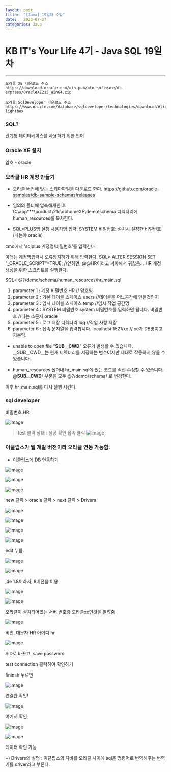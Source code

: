 ```yaml
---
layout: post
title:  "[Java] 19일차 수업"
date:   2023-07-27
categories: Java
---
```

# KB IT's Your Life 4기 - Java SQL 19일차

--- 

```
오라클 XE 다운로드 주소
https://download.oracle.com/otn-pub/otn_software/db-express/OracleXE213_Win64.zip

오라클 SqlDeveloper 다운로드 주소
https://www.oracle.com/database/sqldeveloper/technologies/download/#license-lightbox
```


### SQL?

관계형 데이터베이스를 사용하기 위한 언어

### Oracle XE 설치

암호 - oracle


### 오라클 HR 계정 만들기

- 오라클 버전에 맞는 스키마파일을 다운로드 한다.
https://github.com/oracle-samples/db-sample-schemas/releases

- 임의의 폴더에 압축해제한 후 C:\app\***\product\21c\dbhomeXE\demo\schema 디렉터리에 human_resources를 복사한다.

- SQL*PLUS앱 실행
사용자명 입력: SYSTEM
비밀번호: 설치시 설정한 비밀번호 (나는야 oracle)

cmd에서 'sqlplus 계정명/비밀번호'를 입력한다

아래는 계정명입력시 오류방지하기 위해 입력한다.
SQL> ALTER SESSION SET "_ORACLE_SCRIPT"=TRUE;
//안하면, @@HR이라고 써야해서 귀찮음...
HR 계정 생성을 위한 스크립트를 실행한다.

SQL> @?/demo/schema/human_resources/hr_main.sql
1. parameter 1 : 계정 비밀번호
HR // 암호임
2. parameter 2 : 기본 테이블 스페이스
users //테이블을 어느공간에 만들것인지
3. parameter 3 : 임시 테이블 스페이스
temp //임시 작업 공간명
4. parameter 4 : SYSTEM 비밀번호 system 비밀번호를 입력하면 됩니다.
비밀번호 //나는 소문자 oracle
5. parameter 5 : 로그 저장 디렉터리
log //작업 사항 저장
6. parameter 6 : 접속 문자열을 입력합니다. 
localhost:1521/xe // xe가 DB명이고 기본임.


- unable to open file "__SUB__CWD__" 오류가 발생할 수 있습니다. __SUB__CWD__는 현재 디렉터리를 저장하는 변수이지만 제대로 작동하지 않을 수 있습니다. 
 
- human_resources 폴더내 hr_main.sql에 있는 코드를 직접 수정할 수 있습니다.
@__SUB__CWD__/ 부분을 모두 @?/demo/schema/ 로 변경한다.

이후 hr_main.sql를 다시 실행 시킨다. 



### sql developer

비밀번호:HR

![image](https://github.com/talkingOrange/talkingOrange.github.io/assets/88815795/b9443bee-928d-41e3-8712-df747248b197)

> test 클릭
> 상태 : 성공 확인
> 접속 클릭
> ![image](https://github.com/talkingOrange/talkingOrange.github.io/assets/88815795/df2d63d8-9661-4df5-a1bd-95c73dda9e9a)


### 이클립스가 웹 개발 버전이라 오라클 연동 가능함.

- 이클립스에 DB 연동하기
  
![image](https://github.com/talkingOrange/talkingOrange.github.io/assets/88815795/3549dad4-1794-42df-b235-1288512039f1)

![image](https://github.com/talkingOrange/talkingOrange.github.io/assets/88815795/ce6bd8a0-5be1-44d8-82f4-befa5201bee2)

![image](https://github.com/talkingOrange/talkingOrange.github.io/assets/88815795/a2a40c13-d847-46f1-b0ab-5675c471ac9a)

new 클릭 > oracle 클릭 > next 클릭 > Drivers 

![image](https://github.com/talkingOrange/talkingOrange.github.io/assets/88815795/41cdbcc6-8aec-4602-a1fa-e333589fbe34)

![image](https://github.com/talkingOrange/talkingOrange.github.io/assets/88815795/4a4ce56a-e9c7-425a-9bff-bd867f786b20)

![image](https://github.com/talkingOrange/talkingOrange.github.io/assets/88815795/418adeab-b78a-41a6-9eaa-8a13c525f235)

![image](https://github.com/talkingOrange/talkingOrange.github.io/assets/88815795/279a0ebd-0cdf-459f-97ad-0e02fdee73f1)

edit 누름.

![image](https://github.com/talkingOrange/talkingOrange.github.io/assets/88815795/db96ee80-689a-4b89-b57a-ed73ff20d825)

![image](https://github.com/talkingOrange/talkingOrange.github.io/assets/88815795/f9fc39e6-718c-4287-9da5-749ec8af7fc5)

jde 1.8이라서, 8버전을 이용

![image](https://github.com/talkingOrange/talkingOrange.github.io/assets/88815795/b91e20e7-7d1e-4420-a284-94e651d506c2)

![image](https://github.com/talkingOrange/talkingOrange.github.io/assets/88815795/5e628125-1aa6-4db1-9d13-14101ed6c007)

오라클이 설치되어있는 서버 번호랑 오라클xe인것을 알려줌

![image](https://github.com/talkingOrange/talkingOrange.github.io/assets/88815795/9370a0c9-d538-4fb1-927b-1154d8530984)

비번, 대문자 HR 아이디 hr

![image](https://github.com/talkingOrange/talkingOrange.github.io/assets/88815795/d0e496cb-8944-414f-aadf-3adb6eadf8a2)

SID로 바꾸고, save password

test connection 클릭하여 확인하기

fininsh 누르면

![image](https://github.com/talkingOrange/talkingOrange.github.io/assets/88815795/840f6bdf-1332-4e19-bc9f-3a365f48ef1d)

연결완 확인!

![image](https://github.com/talkingOrange/talkingOrange.github.io/assets/88815795/cb29d200-2e87-4728-93af-afd81d41fb3e)

여기서 확인

![image](https://github.com/talkingOrange/talkingOrange.github.io/assets/88815795/ff933b96-0bef-4657-900d-846f92a2f4be)


![image](https://github.com/talkingOrange/talkingOrange.github.io/assets/88815795/413c938a-f878-4f3e-b76f-2b9c17062ed7)

데이터  확인 가능



+) Drivers의 설명
: 이클립스의 자바를 오라클 사이에 sql을 명령어로 번역해주는 번역기를 driver라고 부른다. 
